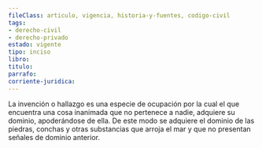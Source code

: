 ```yaml
---
fileClass: articulo, vigencia, historia-y-fuentes, codigo-civil
tags:
- derecho-civil
- derecho-privado
estado: vigente
tipo: inciso
libro:
titulo:
parrafo:
corriente-juridica:
---
```

La invención o hallazgo es una especie de ocupación por la cual el que encuentra una cosa inanimada que no pertenece a nadie, adquiere su dominio, apoderándose de ella. De este modo se adquiere el dominio de las piedras, conchas y otras substancias que arroja el mar y que no presentan señales de dominio anterior.